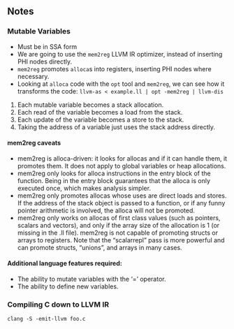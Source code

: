 ## Notes

### Mutable Variables
- Must be in SSA form
- We are going to use the `mem2reg` LLVM IR optimizer, instead of inserting PHI nodes directly.
- `mem2reg` promotes `alloca`s into registers, inserting PHI nodes where necessary.
- Looking at `alloca` code with the `opt` tool and `mem2reg`, we can see how it transforms the code: `llvm-as < example.ll | opt -mem2reg | llvm-dis`

1. Each mutable variable becomes a stack allocation.
2. Each read of the variable becomes a load from the stack.
3. Each update of the variable becomes a store to the stack.
4. Taking the address of a variable just uses the stack address directly.

#### mem2reg caveats
- mem2reg is alloca-driven: it looks for allocas and if it can handle them, it promotes them. It does not apply to global variables or heap allocations.
- mem2reg only looks for alloca instructions in the entry block of the function. Being in the entry block guarantees that the alloca is only executed once, which makes analysis simpler.
- mem2reg only promotes allocas whose uses are direct loads and stores. If the address of the stack object is passed to a function, or if any funny pointer arithmetic is involved, the alloca will not be promoted.
- mem2reg only works on allocas of first class values (such as pointers, scalars and vectors), and only if the array size of the allocation is 1 (or missing in the .ll file). mem2reg is not capable of promoting structs or arrays to registers. Note that the “scalarrepl” pass is more powerful and can promote structs, “unions”, and arrays in many cases.

#### Additional language features required:
- The ability to mutate variables with the ‘=’ operator.
- The ability to define new variables.

### Compiling C down to LLVM IR
`clang -S -emit-llvm foo.c`

